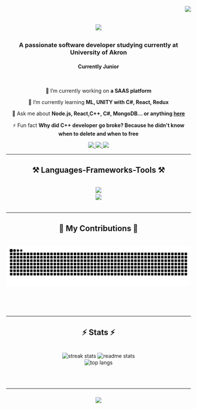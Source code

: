<img align="right" src="https://visitor-badge.laobi.icu/badge?page_id=sk394.sk394" />

<h1 align="center">
    <img src="https://readme-typing-svg.herokuapp.com/?font=Righteous&size=35&center=true&vCenter=true&width=500&height=70&duration=4000&lines=Hi+You!+👋;+I'm+Suman+Khadka!;" />
</h1>

<h3 align="center">A passionate software developer studying currently at University of Akron</h3> 
<h4 align="center">Currently Junior</h3> 

<br/>

<div align="center">
 
 🔭 I’m currently working on **a SAAS platform**
 
 🌱 I’m currently learning **ML, UNITY with C#, React, Redux**

 💬 Ask me about **Node.js, React,C++, C#, MongoDB... or anything [here](https://github.com/sk394/sk394/issues)**

 ⚡ Fun fact **Why did C++ developer go broke? Because he didn't know when to delete and when to free**
 
 </div>
 
<div align="center"> 
  <a href="mailto:sk394@uakron.edu">
    <img src="https://img.shields.io/badge/Outlook-333333?style=for-the-badge&logo=Microsoft+Outlook&logoColor=red" />
  </a>
  <a href="https://linkedin.com/in/sk394" target="_blank">
    <img src="https://img.shields.io/badge/LinkedIn-0077B5?style=for-the-badge&logo=linkedin&logoColor=white" target="_blank" />
  </a>
  <a href="https://myportfolio-sk394.vercel.app/" target="_blank">
     <img src="https://img.shields.io/badge/Portfolio-FF5722?style=for-the-badge&logo=todoist&logoColor=white" target="_blank" /> <!-- sqlite, safari, google-chrome are other good icon options -->
  </a>
</div>

 <hr/>
 
<h2 align="center">⚒️ Languages-Frameworks-Tools ⚒️</h2>
<br/>
<div align="center">
    <img src="https://skillicons.dev/icons?i=cpp,nodejs,python,javascript,typescript,express,mongodb" /><br>
    <img src="https://skillicons.dev/icons?i=react,bootstrap,mysql,html,css,git" />
</div>

<br/>
<hr/>
<div align="center">
  <h2>🐍 My Contributions 🐍</h2>
  <br>
  <img alt="snake eating my contributions" src="https://raw.githubusercontent.com/sk394/sk394/output/github-contribution-grid-snake.svg" />
  
  <br/><br/><br/>
</div>

<hr/>
<h2 align="center">⚡ Stats ⚡</h2>
<br>
<div align=center>
  <img width=390 src="https://streak-stats.demolab.com/?user=sk394&count_private=true&theme=react&border_radius=10" alt="streak stats"/>
  <img width=390 src="https://github-readme-stats.vercel.app/api?username=sk394&count_private=true&show_icons=true&theme=react&rank_icon=github&border_radius=10" alt="readme stats" />
  <br/>
  <img width=325 align="center" src="https://github-readme-stats.vercel.app/api/top-langs/?username=sk394&hide=HTML&langs_count=8&layout=compact&theme=react&border_radius=10&size_weight=0.5&count_weight=0.5&exclude_repo=github-readme-stats" alt="top langs" />
</div>

<br/><br/>
<hr/>

<h3 align="center">
    <img src="https://readme-typing-svg.herokuapp.com/?font=Righteous&size=25&center=true&vCenter=true&width=500&height=70&duration=4000&lines=Thanks+for+visiting!+✌️;+Shoot+me+a+message+on+Linkedin!;I'm+always+down+to+collab+:)">
</h3>

<br/>

